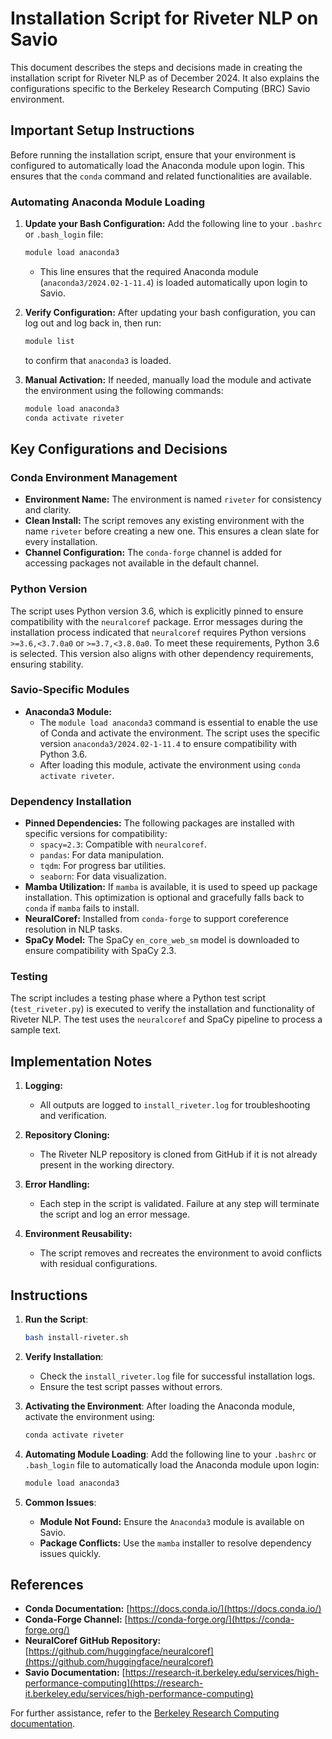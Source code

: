 # Installation Script for Riveter NLP on Savio

This document describes the steps and decisions made in creating the installation script for Riveter NLP as of December 2024. It also explains the configurations specific to the Berkeley Research Computing (BRC) Savio environment.

## Important Setup Instructions

Before running the installation script, ensure that your environment is configured to automatically load the Anaconda module upon login. This ensures that the `conda` command and related functionalities are available.

### Automating Anaconda Module Loading

1. **Update your Bash Configuration:** Add the following line to your `.bashrc` or `.bash_login` file:
   ```bash
   module load anaconda3
   ```
   - This line ensures that the required Anaconda module (`anaconda3/2024.02-1-11.4`) is loaded automatically upon login to Savio.

2. **Verify Configuration:** After updating your bash configuration, you can log out and log back in, then run:
   ```bash
   module list
   ```
   to confirm that `anaconda3` is loaded.

3. **Manual Activation:** If needed, manually load the module and activate the environment using the following commands:
   ```bash
   module load anaconda3
   conda activate riveter
   ```

## Key Configurations and Decisions

### Conda Environment Management

- **Environment Name:** The environment is named `riveter` for consistency and clarity.
- **Clean Install:** The script removes any existing environment with the name `riveter` before creating a new one. This ensures a clean slate for every installation.
- **Channel Configuration:** The `conda-forge` channel is added for accessing packages not available in the default channel.

### Python Version

The script uses Python version 3.6, which is explicitly pinned to ensure compatibility with the `neuralcoref` package. Error messages during the installation process indicated that `neuralcoref` requires Python versions `>=3.6,<3.7.0a0` or `>=3.7,<3.8.0a0`. To meet these requirements, Python 3.6 is selected. This version also aligns with other dependency requirements, ensuring stability.

### Savio-Specific Modules

- **Anaconda3 Module:**
  - The `module load anaconda3` command is essential to enable the use of Conda and activate the environment. The script uses the specific version `anaconda3/2024.02-1-11.4` to ensure compatibility with Python 3.6.
  - After loading this module, activate the environment using `conda activate riveter`.

### Dependency Installation

- **Pinned Dependencies:** The following packages are installed with specific versions for compatibility:
  - `spacy=2.3`: Compatible with `neuralcoref`.
  - `pandas`: For data manipulation.
  - `tqdm`: For progress bar utilities.
  - `seaborn`: For data visualization.
- **Mamba Utilization:** If `mamba` is available, it is used to speed up package installation. This optimization is optional and gracefully falls back to `conda` if `mamba` fails to install.
- **NeuralCoref:** Installed from `conda-forge` to support coreference resolution in NLP tasks.
- **SpaCy Model:** The SpaCy `en_core_web_sm` model is downloaded to ensure compatibility with SpaCy 2.3.

### Testing

The script includes a testing phase where a Python test script (`test_riveter.py`) is executed to verify the installation and functionality of Riveter NLP. The test uses the `neuralcoref` and SpaCy pipeline to process a sample text.

## Implementation Notes

1. **Logging:**
   - All outputs are logged to `install_riveter.log` for troubleshooting and verification.

2. **Repository Cloning:**
   - The Riveter NLP repository is cloned from GitHub if it is not already present in the working directory.

3. **Error Handling:**
   - Each step in the script is validated. Failure at any step will terminate the script and log an error message.

4. **Environment Reusability:**
   - The script removes and recreates the environment to avoid conflicts with residual configurations.

## Instructions

1. **Run the Script**:

   ```bash
   bash install-riveter.sh
   ```

2. **Verify Installation**:

   - Check the `install_riveter.log` file for successful installation logs.
   - Ensure the test script passes without errors.

3. **Activating the Environment**: After loading the Anaconda module, activate the environment using:

   ```bash
   conda activate riveter
   ```

4. **Automating Module Loading**: Add the following line to your `.bashrc` or `.bash_login` file to automatically load the Anaconda module upon login:

   ```bash
   module load anaconda3
   ```

5. **Common Issues**:

   - **Module Not Found:** Ensure the `Anaconda3` module is available on Savio.
   - **Package Conflicts:** Use the `mamba` installer to resolve dependency issues quickly.

## References

- **Conda Documentation:** [https://docs.conda.io/](https://docs.conda.io/)
- **Conda-Forge Channel:** [https://conda-forge.org/](https://conda-forge.org/)
- **NeuralCoref GitHub Repository:** [https://github.com/huggingface/neuralcoref](https://github.com/huggingface/neuralcoref)
- **Savio Documentation:** [https://research-it.berkeley.edu/services/high-performance-computing](https://research-it.berkeley.edu/services/high-performance-computing)

For further assistance, refer to the [Berkeley Research Computing documentation](https://research-it.berkeley.edu/).


